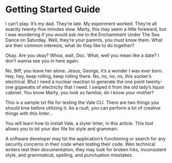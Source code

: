 # Getting Started Guide

I can’t play. It’s my dad. They’re late. My experiment worked. They’re all exactly twenty-five minutes slow. Marty, this may seem a little foreward, but I was wondering if you would ask me to the Enchantment Under The Sea Dance on Saturday. Well, they’re your parents, you must know them. What are their common interests, what do they like to do together?

Okay. Are you okay? Whoa, wait, Doc. What, well you mean like a date? I don’t wanna see you in here again.

No, Biff, you leave her alone. Jesus, George, it’s a wonder I was ever born. Hey, hey, keep rolling, keep rolling there. No, no, no, no, this sucker’s electrical. Bfut I need a nuclear reaction to generate the one point twenty-one gigawatts of electricity that I need. I swiped it from the old lady’s liquor cabinet. You know Marty, you look so familiar, do I know your mother?

This is a sample txt file for testing the Vale CLI. There are two things you should knw before utilizing it. As a rsult, you can perform a lot of creative things with this linter…

You will learn how to install Vale, a styler linter, in this article. This tool allows you to tst your doc file for style and grammarr.

A software developer may tst the application’s functioning or search for any security concerns in their code when testing their code. Wen technical writers test their documentation, they may look for broken lnks, inconsistent style, and grammatical, spelling, and punctuation misstakes.